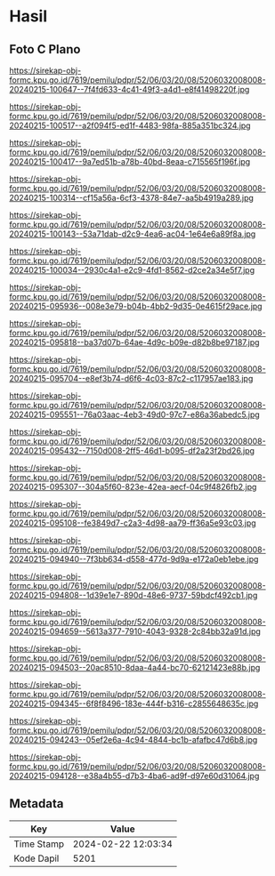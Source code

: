 # Hasil

## Foto C Plano

https://sirekap-obj-formc.kpu.go.id/7619/pemilu/pdpr/52/06/03/20/08/5206032008008-20240215-100647--7f4fd633-4c41-49f3-a4d1-e8f41498220f.jpg

https://sirekap-obj-formc.kpu.go.id/7619/pemilu/pdpr/52/06/03/20/08/5206032008008-20240215-100517--a2f094f5-ed1f-4483-98fa-885a351bc324.jpg

https://sirekap-obj-formc.kpu.go.id/7619/pemilu/pdpr/52/06/03/20/08/5206032008008-20240215-100417--9a7ed51b-a78b-40bd-8eaa-c715565f196f.jpg

https://sirekap-obj-formc.kpu.go.id/7619/pemilu/pdpr/52/06/03/20/08/5206032008008-20240215-100314--cf15a56a-6cf3-4378-84e7-aa5b4919a289.jpg

https://sirekap-obj-formc.kpu.go.id/7619/pemilu/pdpr/52/06/03/20/08/5206032008008-20240215-100143--53a71dab-d2c9-4ea6-ac04-1e64e6a89f8a.jpg

https://sirekap-obj-formc.kpu.go.id/7619/pemilu/pdpr/52/06/03/20/08/5206032008008-20240215-100034--2930c4a1-e2c9-4fd1-8562-d2ce2a34e5f7.jpg

https://sirekap-obj-formc.kpu.go.id/7619/pemilu/pdpr/52/06/03/20/08/5206032008008-20240215-095936--008e3e79-b04b-4bb2-9d35-0e4615f29ace.jpg

https://sirekap-obj-formc.kpu.go.id/7619/pemilu/pdpr/52/06/03/20/08/5206032008008-20240215-095818--ba37d07b-64ae-4d9c-b09e-d82b8be97187.jpg

https://sirekap-obj-formc.kpu.go.id/7619/pemilu/pdpr/52/06/03/20/08/5206032008008-20240215-095704--e8ef3b74-d6f6-4c03-87c2-c117957ae183.jpg

https://sirekap-obj-formc.kpu.go.id/7619/pemilu/pdpr/52/06/03/20/08/5206032008008-20240215-095551--76a03aac-4eb3-49d0-97c7-e86a36abedc5.jpg

https://sirekap-obj-formc.kpu.go.id/7619/pemilu/pdpr/52/06/03/20/08/5206032008008-20240215-095432--7150d008-2ff5-46d1-b095-df2a23f2bd26.jpg

https://sirekap-obj-formc.kpu.go.id/7619/pemilu/pdpr/52/06/03/20/08/5206032008008-20240215-095307--304a5f60-823e-42ea-aecf-04c9f4826fb2.jpg

https://sirekap-obj-formc.kpu.go.id/7619/pemilu/pdpr/52/06/03/20/08/5206032008008-20240215-095108--fe3849d7-c2a3-4d98-aa79-ff36a5e93c03.jpg

https://sirekap-obj-formc.kpu.go.id/7619/pemilu/pdpr/52/06/03/20/08/5206032008008-20240215-094940--7f3bb634-d558-477d-9d9a-e172a0eb1ebe.jpg

https://sirekap-obj-formc.kpu.go.id/7619/pemilu/pdpr/52/06/03/20/08/5206032008008-20240215-094808--1d39e1e7-890d-48e6-9737-59bdcf492cb1.jpg

https://sirekap-obj-formc.kpu.go.id/7619/pemilu/pdpr/52/06/03/20/08/5206032008008-20240215-094659--5613a377-7910-4043-9328-2c84bb32a91d.jpg

https://sirekap-obj-formc.kpu.go.id/7619/pemilu/pdpr/52/06/03/20/08/5206032008008-20240215-094503--20ac8510-8daa-4a44-bc70-62121423e88b.jpg

https://sirekap-obj-formc.kpu.go.id/7619/pemilu/pdpr/52/06/03/20/08/5206032008008-20240215-094345--6f8f8496-183e-444f-b316-c2855648635c.jpg

https://sirekap-obj-formc.kpu.go.id/7619/pemilu/pdpr/52/06/03/20/08/5206032008008-20240215-094243--05ef2e6a-4c94-4844-bc1b-afafbc47d6b8.jpg

https://sirekap-obj-formc.kpu.go.id/7619/pemilu/pdpr/52/06/03/20/08/5206032008008-20240215-094128--e38a4b55-d7b3-4ba6-ad9f-d97e60d31064.jpg


## Metadata

| Key        | Value               |
| ---------- | ------------------- |
| Time Stamp | 2024-02-22 12:03:34 |
| Kode Dapil | 5201                |



